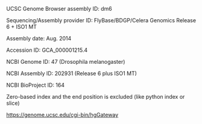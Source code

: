 

UCSC Genome Browser assembly ID: dm6

Sequencing/Assembly provider ID: FlyBase/BDGP/Celera Genomics Release 6 + ISO1 MT

Assembly date: Aug. 2014

Accession ID: GCA_000001215.4

NCBI Genome ID: 47 (Drosophila melanogaster)

NCBI Assembly ID: 202931 (Release 6 plus ISO1 MT)

NCBI BioProject ID: 164

Zero-based index and the end position is excluded (like python index or slice)

https://genome.ucsc.edu/cgi-bin/hgGateway
